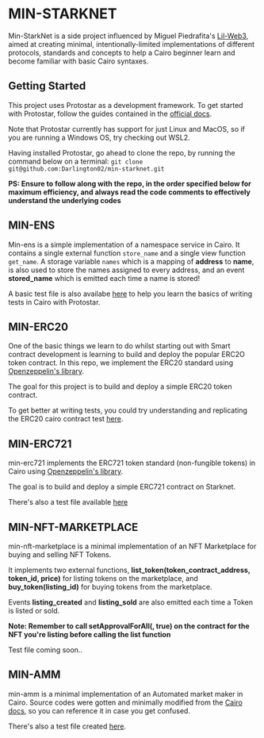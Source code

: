 # MIN-STARKNET

Min-StarkNet is a side project influenced by Miguel Piedrafita's [Lil-Web3](https://github.com/m1guelpf/lil-web3), aimed at creating minimal, intentionally-limited implementations of different protocols, standards and concepts to help a Cairo beginner learn and become familiar with basic Cairo syntaxes.

## Getting Started
This project uses Protostar as a development framework. To get started with Protostar, follow the guides contained in the [official docs](https://docs.swmansion.com/protostar/docs/tutorials/installation).

Note that Protostar currently has support for just Linux and MacOS, so if you are running a Windows OS, try checking out WSL2.

Having installed Protostar, go ahead to clone the repo, by running the command below on a terminal:
```git clone git@github.com:Darlington02/min-starknet.git```

**PS: Ensure to follow along with the repo, in the order specified below for maximum efficiency, and always read the code comments to effectively understand the underlying codes**

## MIN-ENS
Min-ens is a simple implementation of a namespace service in Cairo. It contains a single external function `store_name` and a single view function `get_name`.
A storage variable `names` which is a mapping of **address** to **name**, is also used to store the names assigned to every address, and an event **stored_name** which is emitted each time a name is stored!

A basic test file is also availabe [here](https://github.com/Darlington02/min-starknet/blob/master/tests/test_ens.cairo) to help you learn the basics of writing tests in Cairo with Protostar.

## MIN-ERC20
One of the basic things we learn to do whilst starting out with Smart contract development is learning to build and deploy the popular ERC2O token contract. In this repo, we implement the ERC20 standard using [Openzeppelin's library](https://github.com/OpenZeppelin/cairo-contracts/blob/main/src/openzeppelin/token/erc20/library.cairo).

The goal for this project is to build and deploy a simple ERC20 token contract.

To get better at writing tests, you could try understanding and replicating the ERC20 cairo contract test [here](https://github.com/Darlington02/min-starknet/blob/master/tests/test_erc20.cairo).

## MIN-ERC721
min-erc721 implements the ERC721 token standard (non-fungible tokens) in Cairo using [Openzeppelin's library](https://github.com/OpenZeppelin/cairo-contracts/blob/main/src/openzeppelin/token/erc721/library.cairo).

The goal is to build and deploy a simple ERC721 contract on Starknet.

There's also a test file available [here](https://github.com/Darlington02/min-starknet/blob/master/tests/test_erc721.cairo)

## MIN-NFT-MARKETPLACE
min-nft-marketplace is a minimal implementation of an NFT Marketplace for buying and selling NFT Tokens.

It implements two external functions, **list_token(token_contract_address, token_id, price)** for listing tokens on the marketplace, and **buy_token(listing_id)** for buying tokens from the marketplace.

Events **listing_created** and **listing_sold** are also emitted each time a Token is listed or sold.

**Note: Remember to call setApprovalForAll(<contract address>, true) on the contract for the NFT you're listing before calling the list function**

Test file coming soon..

## MIN-AMM
min-amm is a minimal implementation of an Automated market maker in Cairo. Source codes were gotten and minimally modified from the [Cairo docs](https://www.cairo-lang.org/docs/hello_starknet/amm.html), so you can reference it in case you get confused.

There's also a test file created [here](https://github.com/Darlington02/min-starknet/blob/master/tests/test_amm.cairo).
